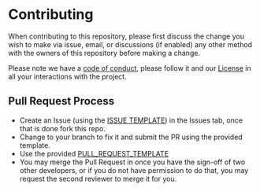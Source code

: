 # Contributing

When contributing to this repository, please first discuss the change you wish to make via issue,
email, or discussions (if enabled) any other method with the owners of this repository before making a change. 

Please note we have a [code of conduct](CODE_OF_CONDUCT.md), please follow it and our [License](LICENSE) in all your interactions with the project.

## Pull Request Process

- Create an Issue (using the [ISSUE TEMPLATE](/.github/ISSUES_TEMPLATE/ISSUE_TEMPLATE.md)) in the Issues tab, once that is done fork this repo. 
- Change to your branch to fix it and submit the PR using the provided template.
- Use the provided [PULL_REQUEST_TEMPLATE](/.github/PULL_REQUEST_TEMPLATE/PULL_REQUEST.md)
- You may merge the Pull Request in once you have the sign-off of two other developers, or if you do not have permission to do that, you may request the second reviewer to merge it for you.